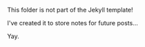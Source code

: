 This folder is not part of the Jekyll template!

I've created it to store notes for future posts...

Yay.
